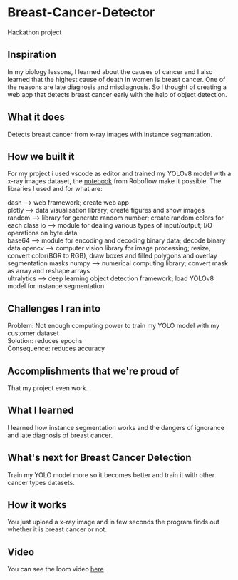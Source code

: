 # Breast-Cancer-Detector
Hackathon project

## Inspiration
In my biology lessons, I learned about the causes of cancer and I also learned that the highest cause of death in women is breast cancer. One of the reasons are late diagnosis and misdiagnosis. So I thought of creating a web app that detects breast cancer early with the help of object detection.

## What it does
Detects breast cancer from x-ray images with instance segmantation.

## How we built it
For my project i used vscode as editor and trained my YOLOv8 model with a x-ray images dataset, the [notebook](https://colab.research.google.com/github/roboflow-ai/notebooks/blob/main/notebooks/train-yolov8-instance-segmentation-on-custom-dataset.ipynb#scrollTo=D2YkphuiaE7_) from Roboflow make it possible. The libraries I used and for what are:  

dash --> web framework; create web app  
plotly --> data visualisation library; create figures and show images  
random --> library for generate random number; create random colors for each class 
io --> module for dealing various types of input/output;  I/O operations on byte data    
base64 --> module for encoding and decoding binary data; decode binary data
opencv --> computer vision library for image processing; resize, convert color(BGR to RGB), draw boxes and filled polygons and overlay segmentation masks
numpy --> numerical computing library; convert mask as array and reshape arrays  
ultralytics --> deep learning object detection framework; load YOLOv8 model for instance segmentation

## Challenges I ran into
Problem: Not enough computing power to train my YOLO model with my customer dataset  
Solution: reduces epochs  
Consequence: reduces accuracy  

## Accomplishments that we're proud of
That my project even work.

## What I learned
I learned how instance segmentation works and the dangers of ignorance and late diagnosis of breast cancer.

## What's next for Breast Cancer Detection
Train my YOLO model more so it becomes better and train it with other cancer types datasets.

## How it works
You just upload a x-ray image and in few seconds the program finds out whether it is breast cancer or not.

## Video
You can see the loom video [here](https://www.loom.com/share/f5338a3ee4a34e0084b9089c0a2ab723?sid=cb066360-7718-4667-af75-2c6da78560b6)
